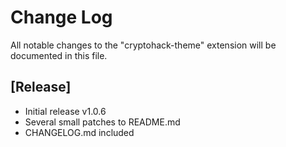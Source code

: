 # Change Log

All notable changes to the "cryptohack-theme" extension will be documented in this file.

## [Release]

- Initial release v1.0.6
- Several small patches to README.md
- CHANGELOG.md included

